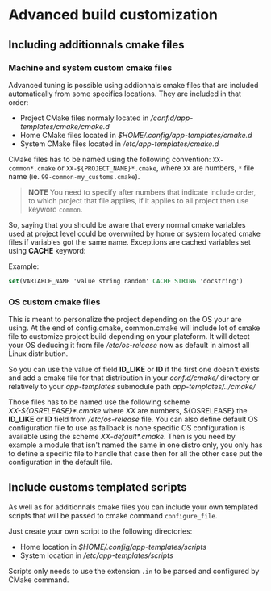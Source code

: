 # Advanced build customization

## Including additionnals cmake files

### Machine and system custom cmake files

Advanced tuning is possible using addionnals cmake files that are included
automatically from some specifics locations. They are included in that order:

- Project CMake files normaly located in _<project-root-path>/conf.d/app-templates/cmake/cmake.d_
- Home CMake files located in _$HOME/.config/app-templates/cmake.d_
- System CMake files located in _/etc/app-templates/cmake.d_

CMake files has to be named using the following convention: `XX-common*.cmake`
or `XX-${PROJECT_NAME}*.cmake`, where `XX` are numbers, `*` file name
(ie. `99-common-my_customs.cmake`).

> **NOTE** You need to specify after numbers that indicate include order, to
which project that file applies, if it applies to all project then use keyword
`common`.

So, saying that you should be aware that every normal cmake variables used at
project level could be overwrited by home or system located cmake files if
variables got the same name. Exceptions are cached variables set using
**CACHE** keyword:

Example:

```cmake
set(VARIABLE_NAME 'value string random' CACHE STRING 'docstring')
```

### OS custom cmake files

This is meant to personalize the project depending on the OS your are using.
At the end of config.cmake, common.cmake will include lot of cmake file to
customize project build depending on your plateform. It will detect your OS
deducing it from file _/etc/os-release_ now as default in almost all Linux
distribution.

So you can use the value of field **ID_LIKE** or **ID** if the
first one doesn't exists and add a cmake file for that distribution in your
_conf.d/cmake/_ directory or relatively to your _app-templates_ submodule path
_app-templates/../cmake/_

Those files has to be named use the following scheme _XX-${OSRELEASE}*.cmake_
where _XX_ are numbers, ${OSRELEASE} the **ID_LIKE** or **ID** field from
_/etc/os-release_ file. You can also define default OS configuration file
to use as fallback is none specific OS configuration is available using the
scheme _XX-default*.cmake_. Then is you need by example a module that isn't
named the same in one distro only, you only has to define a specific file to
handle that case then for all the other case put the configuration in the
default file.

## Include customs templated scripts

As well as for additionnals cmake files you can include your own templated
scripts that will be passed to cmake command `configure_file`.

Just create your own script to the following directories:

- Home location in _$HOME/.config/app-templates/scripts_
- System location in _/etc/app-templates/scripts_

Scripts only needs to use the extension `.in` to be parsed and configured by
CMake command.
